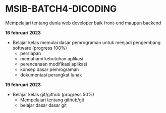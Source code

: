 # MSIB-BATCH4-DICODING

Mempelajari tentang dunia web developer baik front-end maupun backend

**16 februari 2023**

- Belajar kelas memulai dasar pemrograman untuk menjadi pengembang software (progress 100%)
  - persiapan
  - memahami kebutuhan aplikasi
  - perencanaan modifikasi aplikasi
  - konsep dasar pemrograman
  - dokumentasi perangkat lunak

**19 februari 2023**

- Belajar kelas git/github (progress 50%)
  - Mempelajari tentang github/git
  - belajar dasar dasar git
